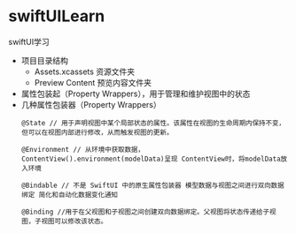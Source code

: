 # swiftUILearn
swiftUI学习

* 项目目录结构
    * Assets.xcassets 资源文件夹
    * Preview Content 预览内容文件夹
* 属性包装起（Property Wrappers），用于管理和维护视图中的状态
* 几种属性包装器（Property Wrappers）
    ```
    @State // 用于声明视图中某个局部状态的属性。该属性在视图的生命周期内保持不变，但可以在视图内部进行修改，从而触发视图的更新。
    
    @Environment // 从环境中获取数据， ContentView().environment(modelData)呈现 ContentView时，将modelData放入环境
    
    @Bindable // 不是 SwiftUI 中的原生属性包装器 模型数据与视图之间进行双向数据绑定 简化和自动化数据变化通知
    
    @Binding //用于在父视图和子视图之间创建双向数据绑定。父视图将状态传递给子视图，子视图可以修改该状态。
    ```
   